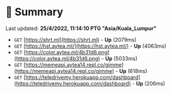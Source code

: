 # 📖 Summary
Last updated: **25/4/2022, 11:14:10 PTG "Asia/Kuala_Lumpur"**

- `GET` [https://shrt.ml](https://shrt.ml) - **Up** (2079ms)
- `GET` [https://hst.aytea.ml/](https://hst.aytea.ml/) - **Up** (4063ms)
- `GET` [https://color.aytea.ml/4b31d6.png](https://color.aytea.ml/4b31d6.png) - **Up** (5033ms)
- `GET` [https://memeapi.aytea14.repl.co/gimme](https://memeapi.aytea14.repl.co/gimme) - **Up** (618ms)
- `GET` [https://teledrivemy.herokuapp.com/dashboard](https://teledrivemy.herokuapp.com/dashboard) - **Up** (206ms)
